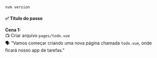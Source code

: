 ```bash
nvm version
```

#### ✅ Título do passo


**Cena 1:**  
📺 Criar arquivo `pages/todo.vue`  
🗣️ "Vamos começar criando uma nova página chamada `todo.vue`, onde ficará nosso app de tarefas."